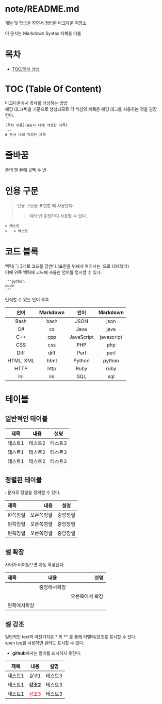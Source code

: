 # note/README.md

개발 및 학습을 하면서 정리한 마크다운 저장소  

이 문서는 Markdown Syntax 자체를 다룸  

# 목차

 - [TOC/목차 생성](#toc-table-of-content)

# TOC (Table Of Content)

마크다운에서 목차를 생성하는 방법  
헤딩 태그(#)을 기준으로 생성되므로 각 섹션의 제목은 헤딩 태그를 사용하는 것을 권장한다.  

```
[목차 이름](#문서 내에 작성한 제목)
...
# 문서 내에 작성한 제목
```

# 줄바꿈

줄의 맨 끝에 공백 두 번  

# 인용 구문

> 인용 구문을 표현할 때 사용한다.  
>   > 여러 번 중첩하여 사용할 수 있다.  

```
> 텍스트
>   > 텍스트
```

# 코드 블록

백틱(``) 3개로 코드를 감싼다.(표현을 위해서 여기서는 '으로 대체했다)  
이때 위쪽 백틱에 코드에 사용한 언어를 명시할 수 있다.  

```
'''python
code
'''
```

인식할 수 있는 언어 목록  

| 언어 | Markdown | 언어 | Markdown |
| :---: | :---: | :---: | :---: |
| Bash | bash | JSON | json |
| C# | cs | Java | java |
| C++ | cpp | JavaScript | javascript |
| CSS | css | PHP | php |
| Diff | diff | Perl | perl |
| HTML, XML | html | Python | python |
| HTTP | http | Ruby | ruby |
| Ini | ini | SQL | sql |

# 테이블

## 일반적인 테이블

|제목|내용|설명|
|------|---|---|
|테스트1|테스트2|테스트3|
|테스트1|테스트2|테스트3|
|테스트1|테스트2|테스트3|

## 정렬된 테이블

: 문자로 정렬을 정의할 수 있다.  

|제목|내용|설명|
|:---|---:|:---:|
|왼쪽정렬|오른쪽정렬|중앙정렬|
|왼쪽정렬|오른쪽정렬|중앙정렬|
|왼쪽정렬|오른쪽정렬|중앙정렬|

## 셀 확장

사이가 비어있으면 자동 확장된다.  

|제목|내용|설명|
|:---|:---:|---:|
||중앙에서확장||
|||오른쪽에서 확장|
|왼쪽에서확장||

## 셀 강조

일반적인 text와 마찬가지로 * 와 ** 를 통해 이탤릭/강조를 표시할 수 있다.  
span tag를 사용하면 컬러도 표시할 수 있다.  

- **github**에서는 컬러를 표시하지 못한다.  

|제목|내용|설명|
|---|---|---|
|테스트1|*강조1*|테스트3|
|테스트1|**강조2**|테스트3|
|테스트1|<span style="color:red">강조3</span>|테스트3|